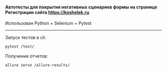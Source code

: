 
#### Автотесты для покрытия негативных сценариев формы на странице Регистрации сайта https://koshelek.ru 

Использован Python + Selenium + Pytest

----
Запуск тестов в cli: 
```bash
pytest /test/
```
Получение отчетов: 
```bash
allure serve /allure-results/
```

